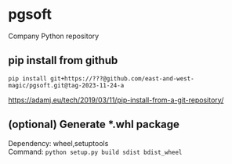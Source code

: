 # pgsoft
Company Python repository

## pip install from github
```shell
pip install git+https://???@github.com/east-and-west-magic/pgsoft.git@tag-2023-11-24-a
```

https://adamj.eu/tech/2019/03/11/pip-install-from-a-git-repository/

## (optional) Generate *.whl package
Dependency: wheel,setuptools  
Command: `python setup.py build sdist bdist_wheel`

